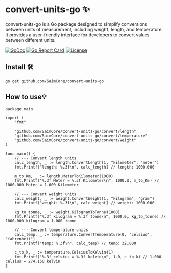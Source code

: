 # convert-units-go ✨
convert-units-go is a Go package designed to simplify conversions between units of measurement, including weight, length, and temperature. It provides a user-friendly interface for developers to convert values ​​between different units.

[![GoDoc](https://godoc.org/github.com/SaimCore/convert-units-go?status.svg)](https://godoc.org/github.com/SaimCore/convert-units-go)
[![Go Report Card](https://goreportcard.com/badge/SaimCore/convert-units-go)](https://goreportcard.com/report/SaimCore/convert-units-go)
[![License](https://img.shields.io/badge/License-MIT-blue.svg)](https://github.com/SaimCore/convert-units-go/blob/main/LICENSE)


## Install 🛠️
```
go get github.com/SaimCore/convert-units-go
```
## How to use💡
```
package main

import (
	"fmt"

	"github.com/SaimCore/convert-units-go/convert/length"
	"github.com/SaimCore/convert-units-go/convert/temperature"
	"github.com/SaimCore/convert-units-go/convert/weight"
)

func main() {
	// --- Convert length units
	calc_length, _ := length.ConvertLength(1, "kilometer", "meter")
	fmt.Printf("length: %.3f\n", calc_length) // length: 1000.000

	m_to_Km, _ := length.MeterToKilometer(1000)
	fmt.Printf("%.3f Meter = %.3f Kilometer\n", 1000.0, m_to_Km) // 1000.000 Meter = 1.000 Kilometer

	// --- Convert weight units
	calc_weight, _ := weight.ConvertWeight(1, "kilogram", "gram")
	fmt.Printf("weight: %.3f\n", calc_weight) // weight: 1000.000

	kg_to_tonne, _ := weight.KilogramToTonne(1000)
	fmt.Printf("%.3f kilogram = %.3f tonne\n", 1000.0, kg_to_tonne) // 1000.000 kilogram = 1.000 tonne

	// --- Convert temperature units
	calc_temp, _ := temperature.ConvertTemperature(0, "celsius", "fahrenheit")
	fmt.Printf("temp: %.3f\n", calc_temp) // temp: 32.000

	c_to_k, _ := temperature.CelsiusToKelvin(1)
	fmt.Printf("%.3f celsius = %.3f kelvin\n", 1.0, c_to_k) // 1.000 celsius = 274.150 kelvin
}
```
